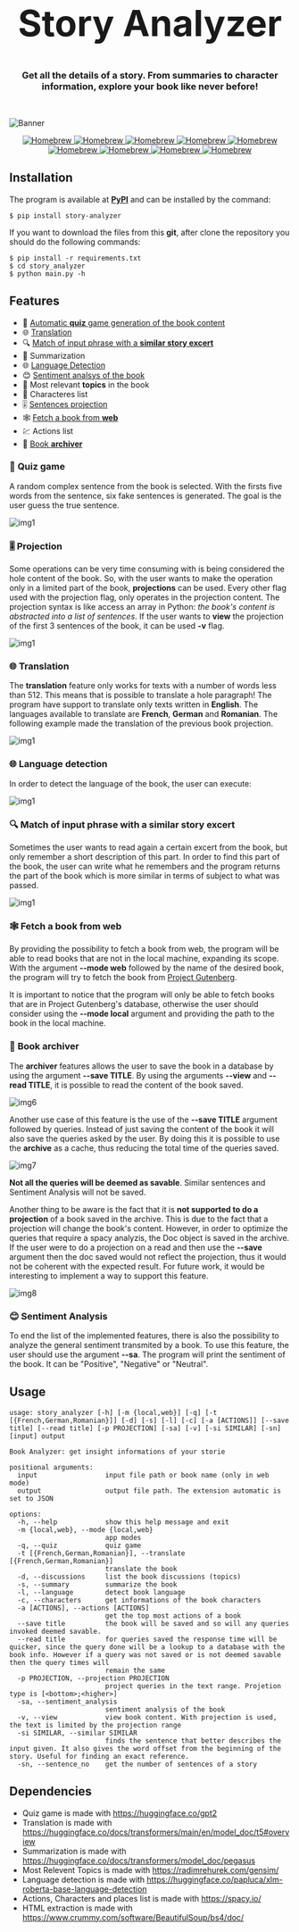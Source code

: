 <h1 style="font-size:65px" align="center"> Story <b>Analyzer</b> </h1></center>

<center><h3>Get all the details of a story. From summaries to character information, explore your book like never before!</h3> </center>

<br>

![Banner](https://raw.githubusercontent.com/LittleLevi05/spln-2223/main/TP1/images/banner.jpg)

<p align="center">
  <a href="https://formulae.brew.sh/formula/semgrep">
    <img src="https://img.shields.io/badge/transformers-^4.27.4-yellow" alt="Homebrew" />
  </a>
  <a href="https://formulae.brew.sh/formula/semgrep">
    <img src="https://img.shields.io/badge/spacy-^3.5.1-blue" alt="Homebrew" />
  </a>
  <a href="https://formulae.brew.sh/formula/semgrep">
    <img src="https://img.shields.io/badge/gensim-^4.3.1-green" alt="Homebrew" />
  </a>
  <a href="https://formulae.brew.sh/formula/semgrep">
    <img src="https://img.shields.io/badge/beautifulsoup4-^4.12.2-pink" alt="Homebrew" />
  </a>
  <a href="https://formulae.brew.sh/formula/semgrep">
    <img src="https://img.shields.io/badge/torch-^2.0.0-red" alt="Homebrew" />
  </a>
  <a href="https://formulae.brew.sh/formula/semgrep">
    <img src="https://img.shields.io/badge/sentencepiece-^0.1.97-orange" alt="Homebrew" />
  </a>
  <a href="https://formulae.brew.sh/formula/semgrep">
    <img src="https://img.shields.io/badge/colorama-^0.4.6-blueviolet" alt="Homebrew" />
  </a>
  <a href="https://formulae.brew.sh/formula/semgrep">
    <img src="https://img.shields.io/badge/sortedcontainers-^2.4.0-brightgreen" alt="Homebrew" />
  </a>
  <a href="https://formulae.brew.sh/formula/semgrep">
    <img src="https://img.shields.io/badge/python-^3.10-lightgrey" alt="Homebrew" />
  </a>
</p>

## Installation

The program is available at [**PyPI**](https://pypi.org/project/story-analyzer/) and can be installed by the command:

```
$ pip install story-analyzer
```

If you want to download the files from this **git**, after clone the repository you should do the following commands:

```
$ pip install -r requirements.txt
$ cd story_analyzer
$ python main.py -h 
```

## Features

* 🎲 [Automatic **quiz** game generation of the book content](#quiz)
* 🌐 [Translation](#translation)
* 🔍 [Match of input phrase with a **similar story excert**](#match)
* 📝 Summarization  
* 🌐 [Language Detection](#language)
* 😊 [Sentiment analsys of the book](#sentiment)
* 🎯 Most relevant **topics** in the book
* 👥 Characteres list 
* 🎚️ [Sentences projection](#projection)
* 🕸️ [Fetch a book from **web**](#fetch)
* 💹 Actions list 
* 📁 [Book **archiver**](#archiver)

### 🎲 <a name="quiz">Quiz game</a> 

A random complex sentence from the book is selected. With the firsts five words from the sentence, six fake sentences is generated. The goal is the user guess the true sentence.

![img1](https://raw.githubusercontent.com/LittleLevi05/spln-2223/main/TP1/images/img1.png
)

### 🎚️ <a name="projection"> Projection </a>

Some operations can be very time consuming with is being considered the hole content of the book. So, with the user wants to make the operation only in a limited part of the book, **projections** can be used. Every other flag used with the projection flag, only operates in the projection content. The projection syntax is like access an array in Python: *the book's content is abstracted into a list of sentences*. If the user wants to **view** the projection of the first 3 sentences of the book, it can be used **-v** flag.

![img1](https://raw.githubusercontent.com/LittleLevi05/spln-2223/main/TP1/images/img2.png
)

### 🌐 <a name="translation">Translation</a> 

The **translation** feature only works for texts with a number of words less than 512. This means that is possible to translate a hole paragraph! The program have support to translate only texts written in **English**. The languages available to translate are **French**, **German** and **Romanian**. The following example made the translation of the previous book projection.

![img1](https://raw.githubusercontent.com/LittleLevi05/spln-2223/main/TP1/images/img3.png
)

### 🌐 <a name="language">**Language detection**</a>

In order to detect the language of the book, the user can execute:

![img1](https://raw.githubusercontent.com/LittleLevi05/spln-2223/main/TP1/images/img4.png
)

### 🔍 <a name="match">**Match of input phrase with a similar story excert**</a>

Sometimes the user wants to read again a certain excert from the book, but only remember a short description of this part. In order to find this part of the book, the user can write what he remembers and the program returns the part of the book which is more similar in terms of subject to what was passed.

![img1](https://raw.githubusercontent.com/LittleLevi05/spln-2223/main/TP1/images/img5.png
)

### 🕸️ <a name="fetch">**Fetch a book from web**</a>

By providing the possibility to fetch a book from web, the program will be able to read books that are not in the local machine, expanding its scope. With the argument **--mode web** followed by the name of the desired book, the program will try to fetch the book from [Project Gutenberg](https://www.gutenberg.org/).

It is important to notice that the program will only be able to fetch books that are in Project Gutenberg's database, otherwise the user should consider using the **--mode local** argument and providing the path to the book in the local machine.

### 📁 <a name="archiver">**Book archiver**</a>

The **archiver** features allows the user to save the book in a database by using the argument **--save TITLE**. By using the arguments **--view** and **--read TITLE**, it is possible to read the content of the book saved. 

![img6](https://raw.githubusercontent.com/LittleLevi05/spln-2223/main/TP1/images/img6.png
)

Another use case of this feature is the use of the **--save TITLE** argument followed by queries. Instead of just saving the content of the book it will also save the queries asked by the user. By doing this it is possible to use the **archive** as a cache, thus reducing the total time of the queries saved. 

![img7](https://raw.githubusercontent.com/LittleLevi05/spln-2223/main/TP1/images/img7.png
)

**Not all the queries will be deemed as savable**. Similar sentences and Sentiment Analysis will not be saved.

Another thing to be aware is the fact that it is **not supported to do a projection** of a book saved in the archive. This is due to the fact that a projection will change the book's content. However, in order to optimize the queries that require a spacy analyzis, the Doc object is saved in the archive. If the user were to do a projection on a read and then use the **--save** argument then the doc saved would not reflect the projection, thus it would not be coherent with the expected result. For future work, it would be interesting to implement a way to support this feature.

![img8](https://raw.githubusercontent.com/LittleLevi05/spln-2223/main/TP1/images/img8.png
)

### 😊 <a name="sentiment">**Sentiment Analysis**</a>

To end the list of the implemented features, there is also the possibility to analyze the general sentiment transmited by a book. To use this feature, the user should use the argument **--sa**. The program will print the sentiment of the book. It can be "Positive", "Negative" or "Neutral".

## Usage

```
usage: story_analyzer [-h] [-m {local,web}] [-q] [-t [{French,German,Romanian}]] [-d] [-s] [-l] [-c] [-a [ACTIONS]] [--save title] [--read title] [-p PROJECTION] [-sa] [-v] [-si SIMILAR] [-sn] [input] output

Book Analyzer: get insight informations of your storie

positional arguments:
  input                 input file path or book name (only in web mode)
  output                output file path. The extension automatic is set to JSON

options:
  -h, --help            show this help message and exit
  -m {local,web}, --mode {local,web}
                        app modes
  -q, --quiz            quiz game
  -t [{French,German,Romanian}], --translate [{French,German,Romanian}]
                        translate the book
  -d, --discussions     list the book discussions (topics)
  -s, --summary         summarize the book
  -l, --language        detect book language
  -c, --characters      get informations of the book characters
  -a [ACTIONS], --actions [ACTIONS]
                        get the top most actions of a book
  --save title          the book will be saved and so will any queries invoked deemed savable.
  --read title          for queries saved the response time will be quicker, since the query done will be a lookup to a database with the book info. However if a query was not saved or is not deemed savable then the query times will
                        remain the same
  -p PROJECTION, --projection PROJECTION
                        project queries in the text range. Projetion type is [<bottom>;<higher>]
  -sa, --sentiment_analysis
                        sentiment analysis of the book
  -v, --view            view book content. With projection is used, the text is limited by the projection range
  -si SIMILAR, --similar SIMILAR
                        finds the sentence that better describes the input given. It also gives the word offset from the beginning of the story. Useful for finding an exact reference.
  -sn, --sentence_no    get the number of sentences of a story
```

## Dependencies

* Quiz game is made with https://huggingface.co/gpt2
* Translation is made with https://huggingface.co/docs/transformers/main/en/model_doc/t5#overview
* Summarization is made with https://huggingface.co/docs/transformers/model_doc/pegasus
* Most Relevent Topics is made with https://radimrehurek.com/gensim/
* Language detection is made with https://huggingface.co/papluca/xlm-roberta-base-language-detection
* Actions, Characters and places list is made with https://spacy.io/
* HTML extraction is made with https://www.crummy.com/software/BeautifulSoup/bs4/doc/
